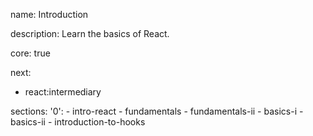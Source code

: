 name: Introduction

description: Learn the basics of React.

core: true

next:
  - react:intermediary

sections:
  '0':
    - intro-react
    - fundamentals
    - fundamentals-ii
    - basics-i
    - basics-ii
    - introduction-to-hooks



